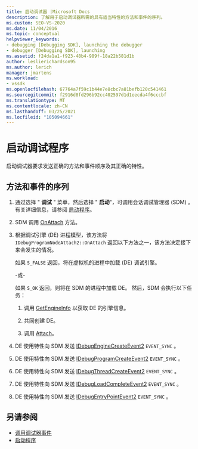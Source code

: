 ```yaml
---
title: 启动调试器 |Microsoft Docs
description: 了解用于启动调试器所需的具有适当特性的方法和事件的序列。
ms.custom: SEO-VS-2020
ms.date: 11/04/2016
ms.topic: conceptual
helpviewer_keywords:
- debugging [Debugging SDK], launching the debugger
- debugger [Debugging SDK], launching
ms.assetid: f24da1a1-f923-48b4-989f-18a22b581d1b
author: leslierichardson95
ms.author: lerich
manager: jmartens
ms.workload:
- vssdk
ms.openlocfilehash: 67764a7f59c1b44e7e8cbc7a81befb120c541461
ms.sourcegitcommit: f2916d8fd296b92cc402597d1d1eecda4f6cccbf
ms.translationtype: MT
ms.contentlocale: zh-CN
ms.lasthandoff: 03/25/2021
ms.locfileid: "105094661"
---
```

# <a name="launch-the-debugger"></a>启动调试程序
启动调试器要求发送正确的方法和事件顺序及其正确的特性。

## <a name="sequences-of-methods-and-events"></a>方法和事件的序列

1. 通过选择 " **调试** " 菜单，然后选择 " **启动**"，可调用会话调试管理器 (SDM) 。 有关详细信息，请参阅 [启动程序](../../extensibility/debugger/launching-a-program.md)。

2. SDM 调用 [OnAttach](../../extensibility/debugger/reference/idebugprogramnodeattach2-onattach.md) 方法。

3. 根据调试引擎 (DE) 进程模型，该方法将 `IDebugProgramNodeAttach2::OnAttach` 返回以下方法之一，该方法决定接下来会发生的情况。

     如果 `S_FALSE` 返回，将在虚拟机的进程中加载 (DE) 调试引擎。

     -或-

     如果 `S_OK` 返回，则将在 SDM 的进程中加载 DE。 然后，SDM 会执行以下任务：

    1. 调用 [GetEngineInfo](../../extensibility/debugger/reference/idebugprogramnode2-getengineinfo.md) 以获取 DE 的引擎信息。

    2. 共同创建 DE。

    3. 调用 [Attach](../../extensibility/debugger/reference/idebugengine2-attach.md)。

4. DE 使用特性向 SDM 发送 [IDebugEngineCreateEvent2](../../extensibility/debugger/reference/idebugenginecreateevent2.md) `EVENT_SYNC` 。

5. DE 使用特性向 SDM 发送 [IDebugProgramCreateEvent2](../../extensibility/debugger/reference/idebugprogramcreateevent2.md) `EVENT_SYNC` 。

6. DE 使用特性向 SDM 发送 [IDebugThreadCreateEvent2](../../extensibility/debugger/reference/idebugthreadcreateevent2.md) `EVENT_SYNC` 。

7. DE 使用特性向 SDM 发送 [IDebugLoadCompleteEvent2](../../extensibility/debugger/reference/idebugloadcompleteevent2.md) `EVENT_SYNC` 。

8. DE 使用特性向 SDM 发送 [IDebugEntryPointEvent2](../../extensibility/debugger/reference/idebugentrypointevent2.md) `EVENT_SYNC` 。

## <a name="see-also"></a>另请参阅
- [调用调试器事件](../../extensibility/debugger/calling-debugger-events.md)
- [启动程序](../../extensibility/debugger/launching-a-program.md)
